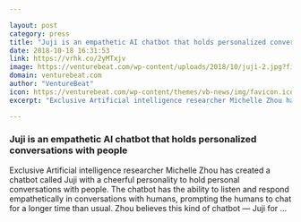 ```yaml
---

layout: post
category: press
title: "Juji is an empathetic AI chatbot that holds personalized conversations with people"
date: 2018-10-18 16:31:53
link: https://vrhk.co/2yMTxjv
image: https://venturebeat.com/wp-content/uploads/2018/10/juji-2.jpg?fit=1200%2C714&strip=all
domain: venturebeat.com
author: "VentureBeat"
icon: https://venturebeat.com/wp-content/themes/vb-news/img/favicon.ico
excerpt: "Exclusive Artificial intelligence researcher Michelle Zhou has created a chatbot called Juji with a cheerful personality to hold personal conversations with people. The chatbot has the ability to listen and respond empathetically in conversations with humans, prompting the humans to chat for a longer time than usual. Zhou believes this kind of chatbot — Juji for …"

---
```


### Juji is an empathetic AI chatbot that holds personalized conversations with people

Exclusive Artificial intelligence researcher Michelle Zhou has created a chatbot called Juji with a cheerful personality to hold personal conversations with people. The chatbot has the ability to listen and respond empathetically in conversations with humans, prompting the humans to chat for a longer time than usual. Zhou believes this kind of chatbot — Juji for …